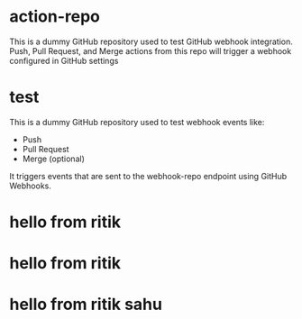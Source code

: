 # action-repo
This is a dummy GitHub repository used to test GitHub webhook integration. Push, Pull Request, and Merge actions from this repo will trigger a webhook configured in GitHub settings
# test


This is a dummy GitHub repository used to test webhook events like:

- Push
- Pull Request
- Merge (optional)

It triggers events that are sent to the webhook-repo endpoint using GitHub Webhooks.
# hello from ritik
# hello from ritik
# hello from ritik sahu 
